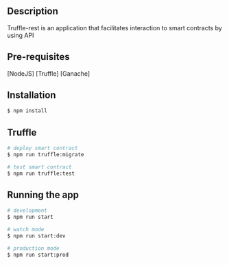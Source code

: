 ## Description

Truffle-rest is an application that facilitates interaction to smart contracts by using API

## Pre-requisites

[NodeJS]
[Truffle]
[Ganache]

## Installation

```bash
$ npm install
```
## Truffle 

```bash
# deploy smart contract
$ npm run truffle:migrate

# test smart contract
$ npm run truffle:test
```

## Running the app

```bash
# development
$ npm run start

# watch mode
$ npm run start:dev

# production mode
$ npm run start:prod
```
